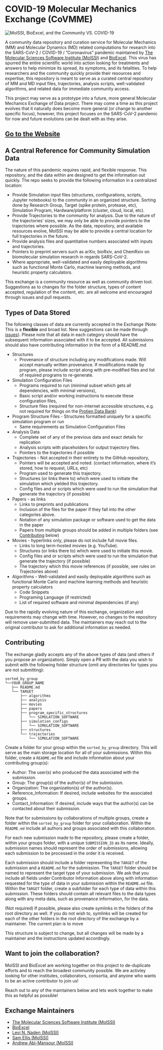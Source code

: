 # COVID-19 Molecular Mechanics Exchange (CoVMME)

![MolSSI, BioExcel, and the Community VS. COVID-19](repo_management/MolSSI-BioExcel-covid.png "MolSSI, BioExcel, and the Community VS. COVID-19")

A community data repository and curation service for Molecular Mechanics (MM) and Molecular Dynamics (MD) 
related computations for research into the SARS-CoV-2 / COVID-19 / ”Coronavirus” pandemic maintained 
by [The Molecular Sciences Software Institute (MolSSI)](https://molssi.org) and 
[BioExcel](https://bioexcel.eu/). 
This virus has spurred the entire scientific world into action looking for treatments and answers to 
help minimize its spread, its symptoms, and its fatalities. 
To help researchers and the community quickly provide their resources and expertise, 
this repository is meant to serve as a curated central repository of MM and MD input files, 
trajectories, analysis scripts, well-validated algorithms, and related data for immediate community 
access.

This project may serve as a prototype into a future, more general Molecular Mechanics Exchange of Data 
project. There may come a time as this project evolves that it naturally does become more general (or 
change to another specific focus), however, this project focuses on the SARS-CoV-2 pandemic for now and 
future evolutions can be dealt with as they arise. 

## [Go to the Website](https://molssi.github.io/CoVMME/)

## A Central Reference for Community Simulation Data

The nature of this pandemic requires rapid, and flexible response. This repository, and the data 
within are designed to get the information out quickly. The repo seeks to provide the following information
in a centralized location:

* Provide Simulation input files (structures, configurations, scripts, Jupyter notebooks) 
  to the community in an organized structure. Sorting done by Research Group, Target (spike protein, protease, etc), 
  Simulation Program, Hardware/platform (cluster, cloud, local, etc).
* Provide Trajectories to the community for analysis. Due to the nature of the trajectories’ sizes, 
  we may only be able to provide pointers to the trajectories where possible. As the data, repository, 
  and available resources evolve, MolSSI may be able to provide a central location for full trajectories
  in the future.
* Provide analysis files and quantitative numbers associated with inputs and trajectories.
* Pointers to preprint servers such as arXiv, bioRxiv, and ChemRxiv on biomolecular simulation research in regards 
  SARS-CoV-2.
* Where appropriate, well-validated and easily deployable algorithms such as functional Monte Carlo, machine 
  learning methods, and heuristic property calculators.
  
This exchange is a community resource as well as community driven tool. Suggestions as to changes for 
the folder structure, types of content accepted, regulation of the content, etc. are all welcome and 
encouraged through issues and pull requests.

## Types of Data Stored

The following classes of data are currently accepted in the Exchange (Note: This is a **flexible** and 
 broad list. New suggestions can be made through [issues](https://github.com/MolSSI/CoVMME/issues)). Please note that all data in each category should have the subsequent information associated with it to be accepted. All submissions should also 
 have contributing information in the form of a README.md

* Structures
    * Provenance of structure including any modifications made. Will accept manually written provenance. 
      If modifications made by program, please include script along with pre-modified files and list of required 
      programs to re-generate.
* Simulation Configuration Files
    * Programs required to run (minimal subset which gets all dependencies, with minimal versions), 
    * Basic script and/or working instructions to execute these configuration files, 
    * Structure files (required for non-internet accessible structures, e.g. not required for things on the 
      [Protien Data Bank](https://www.rcsb.org/))
* Program Structure Files - Structures formatted uniquely for a specific simulation program or run 
    * Same requirements as Simulation Configuration Files
* Analysis Data 
    * Complete set of any of the previous data and exact details for replication
    * Analysis scripts with placeholders for output trajectory files.
    * Pointers to the trajectories if possible
* Trajectories - Not accepted in their entirety to the GitHub repository, 
    * Pointers will be accepted and noted. (contact information, where it’s stored, how to request, URLs, etc)
    * Program used to generate this trajectory.
    * Structures (or links there to) which were used to initiate the simulation which yielded this trajectory.
    * Config files and or scripts which were used to run the simulation that generate the trajectory (if possible)
* Papers - as links
    * Links to preprints and publications
    * Inclusion of the files for the paper if they fall into the other categories above.
    * Notation of any simulation package or software used to get the data in the paper
    * Papers from multiple groups should be added in multiple folders (see [Contributing](#contributing) below)
* Movies - hyperlinks only, please do not include full movie files.
    * Links to long term-hosted movies (e.g. YouTube).
    * Structures (or links there to) which were used to initiate this movie.
    * Config files and or scripts which were used to run the simulation that generate the trajectory (if possible)
    * The trajectory which this movie references (if possible, see rules on Trajectories above)
* Algorithms - Well-validated and easily deployable algorithms such as functional Monte Carlo and machine learning methods and heuristic property calculators
    * Code Snippets
    * Programing Language (if restricted)
    * List of required software and minimal dependencies (if any)

Due to the rapidly evolving nature of this exchange, organization and requirements may change with time. However, 
no changes to the repository will remove user-submitted data. The maintainers may reach out to the original 
contributor to ask for additional information as needed.  


## Contributing

The exchange gladly accepts any of the above types of data (and others if you propose an organization). 
Simply open a PR with the data you wish to submit with the following folder structure (omit any directories 
for types you are not submitting):

```
sorted_by_group
└──YOUR_GROUP_NAME
   ├── README.md
   └── TARGET
       ├── algorithms
       ├── analysis
       ├── movies
       ├── papers
       ├── program_specific_structures
       │   └── SIMULATION_SOFTWARE
       ├── simulation_configs
       │   └── SIMULATION_SOFTWARE
       ├── structures
       └── trajectories
           └── SIMULATION_SOFTWARE
```

Create a folder for your group within the `sorted_by_group` directory. This will serve as the main storage location for all of your submissions. Within this folder, create a `README.md` file and include information about your contributing group(s):
* Author: The user(s) who produced the data associated with the submission.
* Group: The group(s) of the author(s) of the submission.
* Organization: The organization(s) of the author(s).
* Reference_Information: If desired, include websites for the associated groups.
* Contact_Information: If desired, include ways that the author(s) can be contacted about their submission.

Note that for submissions by collaborations of multiple groups, create a folder within the `sorted_by_group` folder for your collaboration. Within the `README.md` include all authors and groups associated with this collaboration.

For each new submission made to the repository, please create a folder, within your groups folder, with a unique `SUBMISSION_ID` as its name. Ideally, submission names should represent the order of submissions, allowing each submission to be processed in the order it is received.

Each submission should include a folder representing the `TARGET` of the submission and a `README.md` for the submission. The `TARGET` folder should be named to represent the target type of your submission. We ask that you include all fields under Contributor Information above along with information requested for the type of data in your submission within the `README.md` file.
Within the `TARGET` folder, create a subfolder for each type of data within this submission. These folders should contain all relevant files to the data types along with any meta data, such as provenance information, for the data.

(Not required) If possible, please also create symlinks in the folders of the root directory as well. If you do not 
wish to, symlinks will be created for each of the other folders in the root directory of the exchange by a maintainer.
The current plan is to move 

This structure is subject to change, but all changes will be made by a maintainer and the instructions 
updated accordingly.

## Want to join the collaboration?

MolSSI and BioExcel are working together on this project to de-duplicate efforts and to reach the broadest 
community possible. We are activley looking for other institutes, collaborators, consortia, and anyone who wants 
to be an active contributor to join us! 

Reach out to any of the maintainers below and lets work together to make this as helpful as possible! 

## Exchange Maintainers 

* [The Molecular Sciences Software Institute (MolSSI)](https://molssi.org)
* [BioExcel](https://bioexcel.eu/)
* [Levi N. Naden (MolSSI)](https://github.com/lnaden)
* [Sam Ellis (MolSSI)](https://github.com/sjayellis)
* [Andrew Abi-Mansour (MolSSI)](https://github.com/Andrew-AbiMansour)
